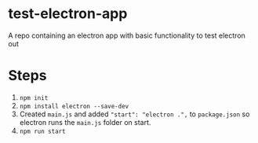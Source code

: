 # test-electron-app
A repo containing an electron app with basic functionality to test electron out

# Steps 
1. `npm init`
2. `npm install electron --save-dev`
3. Created `main.js` and added `"start": "electron .",` to `package.json` so electron runs the `main.js` folder on start.
4. `npm run start`